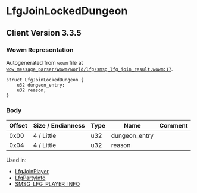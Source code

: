 # LfgJoinLockedDungeon

## Client Version 3.3.5

### Wowm Representation

Autogenerated from `wowm` file at [`wow_message_parser/wowm/world/lfg/smsg_lfg_join_result.wowm:17`](https://github.com/gtker/wow_messages/tree/main/wow_message_parser/wowm/world/lfg/smsg_lfg_join_result.wowm#L17).
```rust,ignore
struct LfgJoinLockedDungeon {
    u32 dungeon_entry;
    u32 reason;
}
```
### Body

| Offset | Size / Endianness | Type | Name | Comment |
| ------ | ----------------- | ---- | ---- | ------- |
| 0x00 | 4 / Little | u32 | dungeon_entry |  |
| 0x04 | 4 / Little | u32 | reason |  |


Used in:
* [LfgJoinPlayer](lfgjoinplayer.md)
* [LfgPartyInfo](lfgpartyinfo.md)
* [SMSG_LFG_PLAYER_INFO](smsg_lfg_player_info.md)

